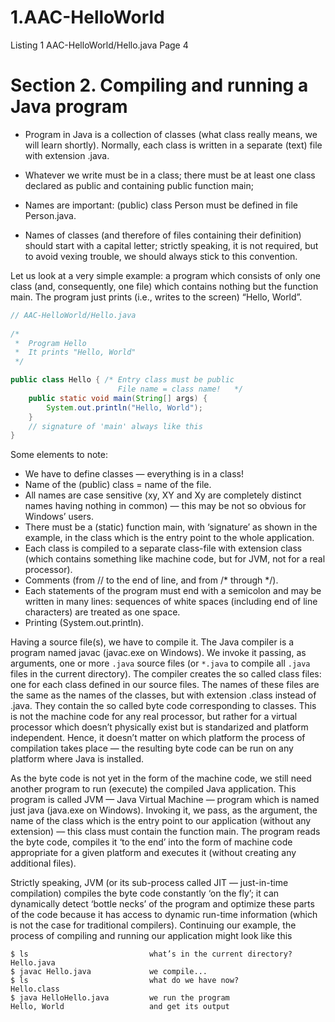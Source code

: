 # 1.AAC-HelloWorld
Listing 1 AAC-HelloWorld/Hello.java Page 4

# Section 2. Compiling and running a Java program  

* Program in Java is a collection of classes (what class really means, we will learn shortly). Normally, each class is written in a separate (text) file with extension .java.  

* Whatever we write must be in a class; there must be at least one class declared as public and containing public function main;  
  
* Names are important: (public) class Person must be defined in file Person.java.  

* Names of classes (and therefore of files containing their definition) should start with a capital letter; strictly speaking, it is not required, but to avoid vexing trouble, we should always stick to this convention.  

Let us look at a very simple example: a program which consists of only one class (and, consequently, one file) which contains nothing but the function main. The program just prints (i.e., writes to the screen) “Hello, World”.  

```java
// AAC-HelloWorld/Hello.java
 
/*
 *  Program Hello
 *  It prints "Hello, World"
 */

public class Hello { /* Entry class must be public
                        File name = class name!   */
    public static void main(String[] args) {
        System.out.println("Hello, World");
    }
    // signature of 'main' always like this
}
```

Some elements to note:  

* We have to define classes — everything is in a class!
* Name of the (public) class = name of the file.
* All names are case sensitive (xy, XY and Xy are completely distinct names having
nothing in common) — this may be not so obvious for Windows’ users.
* There must be a (static) function main, with ‘signature’ as shown in the example,
in the class which is the entry point to the whole application.
* Each class is compiled to a separate class-file with extension class (which contains
something like machine code, but for JVM, not for a real processor).
* Comments (from // to the end of line, and from /* through */).
* Each statements of the program must end with a semicolon and may be written
in many lines: sequences of white spaces (including end of line characters) are
treated as one space.
* Printing (System.out.println).

Having a source file(s), we have to compile it. The Java compiler is a program named javac (javac.exe on Windows). We invoke it passing, as arguments, one or more `.java` source files (or `*.java` to compile all `.java` files in the current directory). The compiler
creates the so called class files: one for each class defined in our source files. The names of these files are the same as the names of the classes, but with extension .class instead of .java. They contain the so called byte code corresponding to classes. This
is not the machine code for any real processor, but rather for a virtual processor which doesn’t physically exist but is standarized and platform independent. Hence, it doesn’t matter on which platform the process of compilation takes place — the resulting byte code can be run on any platform where Java is installed.  

As the byte code is not yet in the form of the machine code, we still need another
program to run (execute) the compiled Java application. This program is called JVM
— Java Virtual Machine — program which is named just java (java.exe on Windows).
Invoking it, we pass, as the argument, the name of the class which is the entry point
to our application (without any extension) — this class must contain the function
main. The program reads the byte code, compiles it ‘to the end’ into the form of
machine code appropriate for a given platform and executes it (without creating any
additional files).  

Strictly speaking, JVM (or its sub-process called JIT — just-in-time
compilation) compiles the byte code constantly ‘on the fly’; it can dynamically detect
‘bottle necks’ of the program and optimize these parts of the code because it has access
to dynamic run-time information (which is not the case for traditional compilers).
Continuing our example, the process of compiling and running our application might
look like this

```
$ ls                           what’s in the current directory?
Hello.java
$ javac Hello.java             we compile...
$ ls                           what do we have now?
Hello.class
$ java HelloHello.java         we run the program
Hello, World                   and get its output
```
